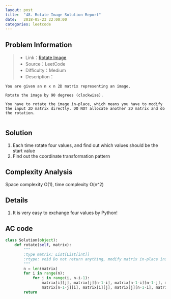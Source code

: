 ```yaml
---
layout: post
title:  "48. Rotate Image Solution Report"
date:   2018-05-23 22:00:00
categories: leetcode
---
```



## Problem Information

> * Link：[Rotate Image](https://leetcode.com/problems/rotate-image/description/)
> * Source：LeetCode
> * Difficulty：Medium
> * Description：

```
You are given an n x n 2D matrix representing an image.

Rotate the image by 90 degrees (clockwise).

You have to rotate the image in-place, which means you have to modify the input 2D matrix directly. DO NOT allocate another 2D matrix and do the rotation.


```

## Solution
1. Each time rotate four values, and find out which values should be the start value
2. Find out the coordinate transformation pattern

## Complexity Analysis
Space complexity O(1), time complexity O(n^2)

## Details
1. It is very easy to exchange four values by Python!

## AC code

``` python
class Solution(object):
    def rotate(self, matrix):
        """
        :type matrix: List[List[int]]
        :rtype: void Do not return anything, modify matrix in-place instead.
        """
        n = len(matrix)
        for i in range(n):
            for j in range(i, n-i-1):
                matrix[i][j], matrix[j][n-1-i], matrix[n-1-i][n-1-j], matrix[n-1-j][i] =\
                matrix[n-1-j][i], matrix[i][j], matrix[j][n-1-i], matrix[n-1-i][n-1-j]
        return
                
     
```



[jekyll-docs]: https://jekyllrb.com/docs/home
[jekyll-gh]:   https://github.com/jekyll/jekyll
[jekyll-talk]: https://talk.jekyllrb.com/

